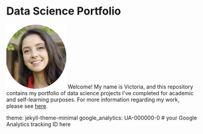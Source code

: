 # Data Science Portfolio 
![Alt Text](/images/logo1.png)   Welcome! My name is Victoria, and this repository contains my portfolio of data science projects I've completed for academic and self-learning purposes. For more information regarding my work, please see [here](https://victoria-silva.carrd.co/).


theme: jekyll-theme-minimal
google_analytics: UA-000000-0 # your Google Analytics tracking ID here
